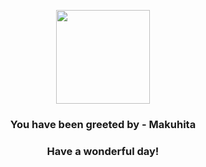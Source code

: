 <p align="center">
    <img src="https://raw.githubusercontent.com/PokeAPI/sprites/master/sprites/pokemon/296.png" width="150" height="150">
</p>
<h3 align="center">You have been greeted by - <b>Makuhita</b></h3>
<h3 align="center">Have a wonderful day!</h3>
